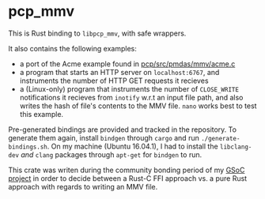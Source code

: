 # pcp_mmv

This is Rust binding to `libpcp_mmv`, with safe wrappers.

It also contains the following examples:
- a port of the Acme example found in [pcp/src/pmdas/mmv/acme.c](https://github.com/performancecopilot/pcp/blob/master/src/pmdas/mmv/acme.c)
- a program that starts an HTTP server on `localhost:6767`, and instruments the number of HTTP GET requests it recieves
- a (Linux-only) program that instruments the number of `CLOSE_WRITE` notifications it recieves from `inotify` w.r.t an input file path, and also writes the hash of file's contents to the MMV file. `nano` works best to test this example.

Pre-generated bindings are provided and tracked in the repository. To generate them again, install `bindgen` through `cargo` and run `./generate-bindings.sh`. On my machine (Ubuntu 16.04.1), I had to install the `libclang-dev` *and* `clang` packages through `apt-get` for `bindgen` to run.

This crate was writen during the community bonding period of my [GSoC project](https://medium.com/@saurvs/gsoc-2017-introduction-834825fb2aee) in order to decide between a Rust-C FFI approach vs. a pure Rust approach with regards to writing an MMV file.